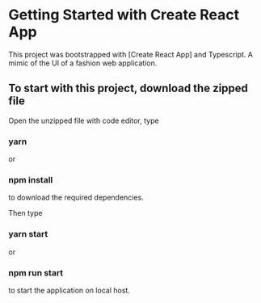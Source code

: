 # Getting Started with Create React App

This project was bootstrapped with [Create React App] and Typescript.
A mimic of the UI of a fashion web application.

## To start with this project, download the zipped file

Open the unzipped file with code editor, type 

### yarn 
or
### npm install

to download the required dependencies.

Then type

### yarn start
or
### npm run start

to start the application on local host.

